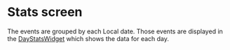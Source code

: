 # Stats screen

The events are grouped by each Local date. Those events are displayed in the [DayStatsWidget](../widgets/day_stats_widget.md) which shows the data for each day.